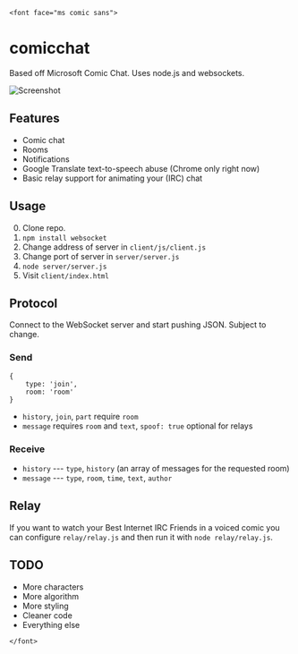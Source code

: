 `<font face="ms comic sans">`

# comicchat

Based off Microsoft Comic Chat. Uses node.js and websockets.

![Screenshot](http://i.imgur.com/J1k7iwn.png)

## Features

* Comic chat
* Rooms
* Notifications
* Google Translate text-to-speech abuse (Chrome only right now)
* Basic relay support for animating your (IRC) chat

## Usage

0. Clone repo.
1. `npm install websocket`
2. Change address of server in `client/js/client.js`
3. Change port of server in `server/server.js`
4. `node server/server.js`
5. Visit `client/index.html`

## Protocol

Connect to the WebSocket server and start pushing JSON. Subject to change.

### Send

    {
        type: 'join',
        room: 'room'
    }

* `history`, `join`, `part` require `room`
* `message` requires `room` and `text`, `spoof: true` optional for relays

### Receive

* `history` --- `type`, `history` (an array of messages for the requested room)
* `message` --- `type`, `room`, `time`, `text`, `author`

## Relay

If you want to watch your Best Internet IRC Friends in a voiced comic you can configure `relay/relay.js` and then run it with `node relay/relay.js`.

## TODO

* More characters
* More algorithm
* More styling
* Cleaner code
* Everything else

`</font>`
